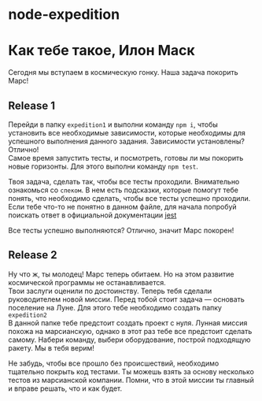 # node-expedition
# Как тебе такое, Илон Маск

Сегодня мы вступаем в космическую гонку. Наша задача покорить Марс!

## Release 1

Перейди в папку `expedition1` и выполни команду `npm i`, чтобы установить все необходимые зависимости, которые необходимы для успешного выполнения данного задания. Зависимости установлены? Отлично!  
Самое время запустить тесты, и посмотреть, готовы ли мы покорить новые горизонты. Для этого выполни команду `npm test`.

Твоя задача, сделать так, чтобы все тесты проходили. Внимательно ознакомься со `спеком`. В нем есть подсказки, которые помогут тебе понять, что необходимо сделать, чтобы все тесты успешно проходили.  
Если тебе что-то не понятно в данном файле, для начала попробуй поискать ответ в официальной документации [jest](https://jestjs.io/ru/docs/getting-started)  

Все тесты успешно выполняются? Отлично, значит Марс покорен!

## Release 2

Ну что ж, ты молодец! Марс теперь обитаем. Но на этом развитие космической программы не останавливается.  
Твои заслуги оценили по достоинству. Теперь тебя сделали руководителем новой миссии.
Перед тобой стоит задача — основать поселение на Луне. Для этого тебе необходимо создать папку `expedition2`  
В данной папке тебе предстоит создать проект с нуля. Лунная миссия похожа на марсианскую, однако в этот раз тебе все предстоит сделать самому. Набери команду, выбери оборудование, построй подходящую ракету. Мы в тебя верим!

Не забудь, чтобы все прошло без происшествий, необходимо тщательно покрыть код тестами. Ты можешь взять за основу несколько тестов из марсианской компании. Помни, что в этой миссии ты главный и вправе решать, что и как будет.